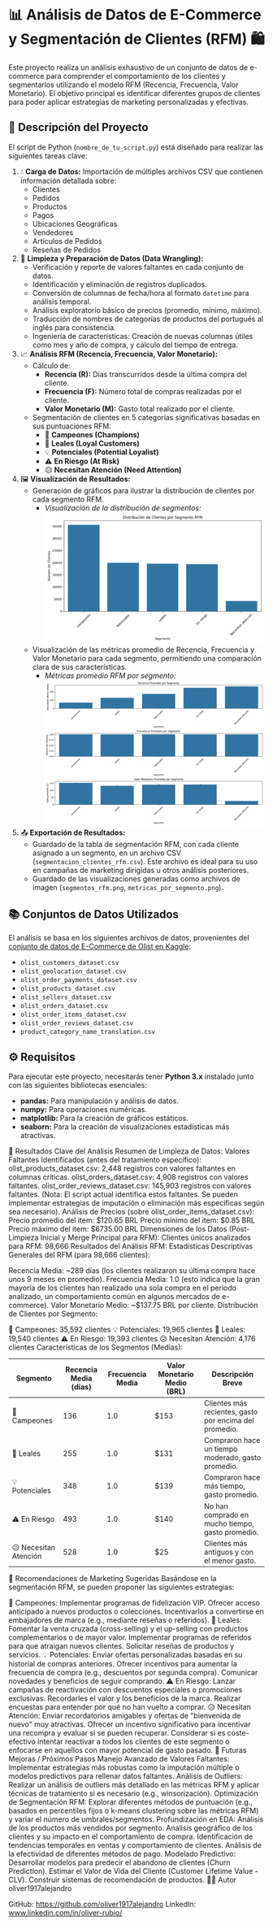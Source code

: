 # 📊 Análisis de Datos de E-Commerce y Segmentación de Clientes (RFM) 🛍️

Este proyecto realiza un análisis exhaustivo de un conjunto de datos de e-commerce para comprender el comportamiento de los clientes y segmentarlos utilizando el modelo RFM (Recencia, Frecuencia, Valor Monetario). El objetivo principal es identificar diferentes grupos de clientes para poder aplicar estrategias de marketing personalizadas y efectivas.

## 🎯 Descripción del Proyecto

El script de Python (`nombre_de_tu_script.py`) está diseñado para realizar las siguientes tareas clave:

1.  💧 **Carga de Datos:** Importación de múltiples archivos CSV que contienen información detallada sobre:
    * Clientes
    * Pedidos
    * Productos
    * Pagos
    * Ubicaciones Geográficas
    * Vendedores
    * Artículos de Pedidos
    * Reseñas de Pedidos
2.  🧹 **Limpieza y Preparación de Datos (Data Wrangling):**
    * Verificación y reporte de valores faltantes en cada conjunto de datos.
    * Identificación y eliminación de registros duplicados.
    * Conversión de columnas de fecha/hora al formato `datetime` para análisis temporal.
    * Análisis exploratorio básico de precios (promedio, mínimo, máximo).
    * Traducción de nombres de categorías de productos del portugués al inglés para consistencia.
    * Ingeniería de características: Creación de nuevas columnas útiles como mes y año de compra, y cálculo del tiempo de entrega.
3.  📈 **Análisis RFM (Recencia, Frecuencia, Valor Monetario):**
    * Cálculo de:
        * **Recencia (R):** Días transcurridos desde la última compra del cliente.
        * **Frecuencia (F):** Número total de compras realizadas por el cliente.
        * **Valor Monetario (M):** Gasto total realizado por el cliente.
    * Segmentación de clientes en 5 categorías significativas basadas en sus puntuaciones RFM:
        * 🌟 **Campeones (Champions)**
        * 💖 **Leales (Loyal Customers)**
        * 💡 **Potenciales (Potential Loyalist)**
        * ⚠️ **En Riesgo (At Risk)**
        * 😥 **Necesitan Atención (Need Attention)**
4.  🖼️ **Visualización de Resultados:**
    * Generación de gráficos para ilustrar la distribución de clientes por cada segmento RFM.
        * *Visualización de la distribución de segmentos:*
            ![Distribución de Segmentos RFM](segmentos_rfm.png)
    * Visualización de las métricas promedio de Recencia, Frecuencia y Valor Monetario para cada segmento, permitiendo una comparación clara de sus características.
        * *Métricas promedio RFM por segmento:*
            ![Métricas Promedio por Segmento RFM](metricas_por_segmento.png)
5.  📤 **Exportación de Resultados:**
    * Guardado de la tabla de segmentación RFM, con cada cliente asignado a un segmento, en un archivo CSV (`segmentacion_clientes_rfm.csv`). Este archivo es ideal para su uso en campañas de marketing dirigidas u otros análisis posteriores.
    * Guardado de las visualizaciones generadas como archivos de imagen (`segmentos_rfm.png`, `metricas_por_segmento.png`).

## 📚 Conjuntos de Datos Utilizados

El análisis se basa en los siguientes archivos de datos, provenientes del [conjunto de datos de E-Commerce de Olist en Kaggle](https://www.kaggle.com/datasets/olistbr/brazilian-ecommerce):

* `olist_customers_dataset.csv`
* `olist_geolocation_dataset.csv`
* `olist_order_payments_dataset.csv`
* `olist_products_dataset.csv`
* `olist_sellers_dataset.csv`
* `olist_orders_dataset.csv`
* `olist_order_items_dataset.csv`
* `olist_order_reviews_dataset.csv`
* `product_category_name_translation.csv`

## ⚙️ Requisitos

Para ejecutar este proyecto, necesitarás tener **Python 3.x** instalado junto con las siguientes bibliotecas esenciales:

* **pandas:** Para manipulación y análisis de datos.
* **numpy:** Para operaciones numéricas.
* **matplotlib:** Para la creación de gráficos estáticos.
* **seaborn:** Para la creación de visualizaciones estadísticas más atractivas.

🔑 Resultados Clave del Análisis
Resumen de Limpieza de Datos:
Valores Faltantes Identificados (antes del tratamiento específico):
olist_products_dataset.csv: 2,448 registros con valores faltantes en columnas críticas.
olist_orders_dataset.csv: 4,908 registros con valores faltantes.
olist_order_reviews_dataset.csv: 145,903 registros con valores faltantes. (Nota: El script actual identifica estos faltantes. Se pueden implementar estrategias de imputación o eliminación más específicas según sea necesario).
Análisis de Precios (sobre olist_order_items_dataset.csv):
Precio promedio del item: $120.65 BRL
Precio mínimo del item: $0.85 BRL
Precio máximo del item: $6735.00 BRL
Dimensiones de los Datos (Post-Limpieza Inicial y Merge Principal para RFM):
Clientes únicos analizados para RFM: 98,666
Resultados del Análisis RFM:
Estadísticas Descriptivas Generales del RFM (para 98,666 clientes):

Recencia Media: ~289 días (los clientes realizaron su última compra hace unos 9 meses en promedio).
Frecuencia Media: 1.0 (esto indica que la gran mayoría de los clientes han realizado una sola compra en el periodo analizado, un comportamiento común en algunos mercados de e-commerce).
Valor Monetario Medio: ~$137.75 BRL por cliente.
Distribución de Clientes por Segmento:

🌟 Campeones: 35,592 clientes
💡 Potenciales: 19,965 clientes
💖 Leales: 19,540 clientes
⚠️ En Riesgo: 19,393 clientes
😥 Necesitan Atención: 4,176 clientes
Características de los Segmentos (Medias):

| Segmento            | Recencia Media (días) | Frecuencia Media | Valor Monetario Medio (BRL) | Descripción Breve                                     |
|---------------------|-----------------------|------------------|-----------------------------|-------------------------------------------------------|
| 🌟 Campeones        | 136                   | 1.0              | $153                        | Clientes más recientes, gasto por encima del promedio. |
| 💖 Leales           | 255                   | 1.0              | $131                        | Compraron hace un tiempo moderado, gasto promedio.    |
| 💡 Potenciales      | 348                   | 1.0              | $139                        | Compraron hace más tiempo, gasto promedio.            |
| ⚠️ En Riesgo        | 493                   | 1.0              | $140                        | No han comprado en mucho tiempo, gasto promedio.      |
| 😥 Necesitan Atención | 528                   | 1.0              | $25                         | Clientes más antiguos y con el menor gasto.          |

📢 Recomendaciones de Marketing Sugeridas
Basándose en la segmentación RFM, se pueden proponer las siguientes estrategias:

🌟 Campeones:
Implementar programas de fidelización VIP.
Ofrecer acceso anticipado a nuevos productos o colecciones.
Incentivarlos a convertirse en embajadores de marca (e.g., mediante reseñas o referidos).
💖 Leales:
Fomentar la venta cruzada (cross-selling) y el up-selling con productos complementarios o de mayor valor.
Implementar programas de referidos para que atraigan nuevos clientes.
Solicitar reseñas de productos y servicios.
💡 Potenciales:
Enviar ofertas personalizadas basadas en su historial de compras anteriores.
Ofrecer incentivos para aumentar la frecuencia de compra (e.g., descuentos por segunda compra).
Comunicar novedades y beneficios de seguir comprando.
⚠️ En Riesgo:
Lanzar campañas de reactivación con descuentos especiales o promociones exclusivas.
Recordarles el valor y los beneficios de la marca.
Realizar encuestas para entender por qué no han vuelto a comprar.
😥 Necesitan Atención:
Enviar recordatorios amigables y ofertas de "bienvenida de nuevo" muy atractivas.
Ofrecer un incentivo significativo para incentivar una recompra y evaluar si se pueden recuperar.
Considerar si es coste-efectivo intentar reactivar a todos los clientes de este segmento o enfocarse en aquellos con mayor potencial de gasto pasado.
🚀 Futuras Mejoras / Próximos Pasos
Manejo Avanzado de Valores Faltantes: Implementar estrategias más robustas como la imputación múltiple o modelos predictivos para rellenar datos faltantes.
Análisis de Outliers: Realizar un análisis de outliers más detallado en las métricas RFM y aplicar técnicas de tratamiento si es necesario (e.g., winsorización).
Optimización de Segmentación RFM: Explorar diferentes métodos de puntuación (e.g., basados en percentiles fijos o k-means clustering sobre las métricas RFM) y variar el número de umbrales/segmentos.
Profundización en EDA:
Análisis de los productos más vendidos por segmento.
Análisis geográfico de los clientes y su impacto en el comportamiento de compra.
Identificación de tendencias temporales en ventas y comportamiento de clientes.
Análisis de la efectividad de diferentes métodos de pago.
Modelado Predictivo:
Desarrollar modelos para predecir el abandono de clientes (Churn Prediction).
Estimar el Valor de Vida del Cliente (Customer Lifetime Value - CLV).
Construir sistemas de recomendación de productos.
👨‍💻 Autor
oliver1917alejandro

GitHub: https://github.com/oliver1917alejandro
LinkedIn: www.linkedin.com/in/oliver-rubio/
